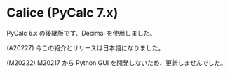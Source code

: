 # Calice (PyCalc 7.x)

PyCalc 6.x の後継版です、Decimal を使用しました。

(A20227) 今この紹介とリリースは日本語になりました。

(M20222) M20217 から Python GUI を開発しないため、更新しませんでした。
